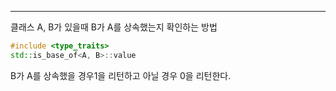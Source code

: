 ---
클래스 A, B가 있을때 B가 A를 상속했는지 확인하는 방법
```cpp
#include <type_traits>
std::is_base_of<A, B>::value
```
B가 A를 상속했을 경우1을 리턴하고 아닐 경우 0을 리턴한다.